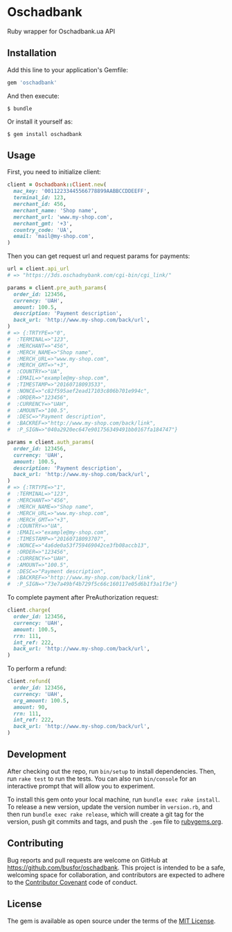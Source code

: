 # Oschadbank

Ruby wrapper for Oschadbank.ua API

## Installation

Add this line to your application's Gemfile:

```ruby
gem 'oschadbank'
```

And then execute:

    $ bundle

Or install it yourself as:

    $ gem install oschadbank

## Usage

First, you need to initialize client:

```ruby
client = Oschadbank::Client.new(
  mac_key: '00112233445566778899AABBCCDDEEFF',
  terminal_id: 123,
  merchant_id: 456,
  merchant_name: 'Shop name',
  merchant_url: 'www.my-shop.com',
  merchant_gmt: '+3',
  country_code: 'UA',
  email: 'mail@my-shop.com',
)
```

Then you can get request url and request params for payments:

```ruby
url = client.api_url
# => "https://3ds.oschadnybank.com/cgi-bin/cgi_link/"

params = client.pre_auth_params(
  order_id: 123456,
  currency: 'UAH',
  amount: 100.5,
  description: 'Payment description',
  back_url: 'http://www.my-shop.com/back/url',
)
# => {:TRTYPE=>"0",
#  :TERMINAL=>"123",
#  :MERCHANT=>"456",
#  :MERCH_NAME=>"Shop name",
#  :MERCH_URL=>"www.my-shop.com",
#  :MERCH_GMT=>"+3",
#  :COUNTRY=>"UA",
#  :EMAIL=>"example@my-shop.com",
#  :TIMESTAMP=>"20160718093533",
#  :NONCE=>"c82f595aef2ead17103c806b701e994c",
#  :ORDER=>"123456",
#  :CURRENCY=>"UAH",
#  :AMOUNT=>"100.5",
#  :DESC=>"Payment description",
#  :BACKREF=>"http://www.my-shop.com/back/link",
#  :P_SIGN=>"040a2920ec647e901756349491bb0167fa184747"}

params = client.auth_params(
  order_id: 123456,
  currency: 'UAH',
  amount: 100.5,
  description: 'Payment description',
  back_url: 'http://www.my-shop.com/back/url',
)
# => {:TRTYPE=>"1",
#  :TERMINAL=>"123",
#  :MERCHANT=>"456",
#  :MERCH_NAME=>"Shop name",
#  :MERCH_URL=>"www.my-shop.com",
#  :MERCH_GMT=>"+3",
#  :COUNTRY=>"UA",
#  :EMAIL=>"example@my-shop.com",
#  :TIMESTAMP=>"20160718093707",
#  :NONCE=>"4a6de0a53f759469042ce3fb08accb13",
#  :ORDER=>"123456",
#  :CURRENCY=>"UAH",
#  :AMOUNT=>"100.5",
#  :DESC=>"Payment description",
#  :BACKREF=>"http://www.my-shop.com/back/link",
#  :P_SIGN=>"73e7a49bf4b729f5c66c160117e05d6b1f3a1f3e"}
```

To complete payment after PreAuthorization request:

```ruby
client.charge(
  order_id: 123456,
  currency: 'UAH',
  amount: 100.5,
  rrn: 111,
  int_ref: 222,
  back_url: 'http://www.my-shop.com/back/url',
)
```

To perform a refund:

```ruby
client.refund(
  order_id: 123456,
  currency: 'UAH',
  org_amount: 100.5,
  amount: 90,
  rrn: 111,
  int_ref: 222,
  back_url: 'http://www.my-shop.com/back/url',
)
```

## Development

After checking out the repo, run `bin/setup` to install dependencies. Then, run `rake test` to run the tests. You can also run `bin/console` for an interactive prompt that will allow you to experiment.

To install this gem onto your local machine, run `bundle exec rake install`. To release a new version, update the version number in `version.rb`, and then run `bundle exec rake release`, which will create a git tag for the version, push git commits and tags, and push the `.gem` file to [rubygems.org](https://rubygems.org).

## Contributing

Bug reports and pull requests are welcome on GitHub at https://github.com/busfor/oschadbank. This project is intended to be a safe, welcoming space for collaboration, and contributors are expected to adhere to the [Contributor Covenant](contributor-covenant.org) code of conduct.


## License

The gem is available as open source under the terms of the [MIT License](http://opensource.org/licenses/MIT).
